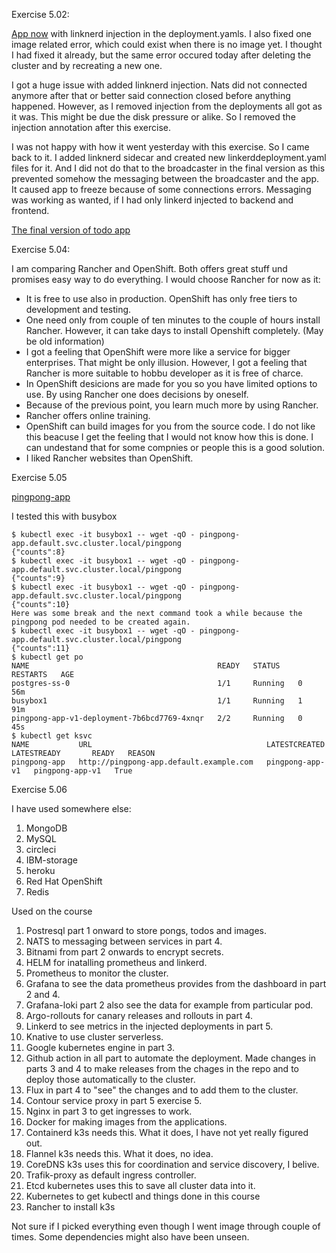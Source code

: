Exercise 5.02:

[App now](https://github.com/outisa/kubernetes-todo-app/tree/1c87cdb410ecf691963ffb4b13be6ee441ca5b80) with linknerd injection in the deployment.yamls. I also fixed one image related error, which could exist when there is no image yet. I thought I had fixed it already, but the same error occured today after deleting the cluster and by recreating a new one.

I got a huge issue with added linknerd injection. Nats did not connected anymore after that or better said connection closed before anything happened. However, as I removed injection from the deployments all got as it was. This might be due the disk pressure or alike. So I removed the injection annotation after this exercise.

I was not happy with how it went yesterday with this exercise. So I came back to it.  I added linknerd sidecar and created new linkerddeployment.yaml files for it. And I did not do that to the broadcaster in the final version as this prevented somehow the messaging between the broadcaster and the app. It caused app to freeze because of some connections errors. Messaging was working as wanted, if I had only linkerd injected to backend and frontend. 

[The final version of todo app](https://github.com/outisa/kubernetes-todo-app)

Exercise 5.04:

I am comparing Rancher and OpenShift. Both offers great stuff und promises easy way to do everything. I would choose Rancher for now as it:

* It is free to use also in production. OpenShift has only free tiers to development and testing.
* One need only from couple of ten minutes to the couple of hours install Rancher. However, it can take days to install Openshift completely. (May be old information)
* I got a feeling that OpenShift were more like a service for bigger enterprises. That might be only illusion. However, I got a feeling that Rancher is more suitable to hobbu developer as it is free of charce. 
* In OpenShift desicions are made for you so you have limited options to use. By using Rancher one does decisions by oneself.
* Because of the previous point, you learn much more by using Rancher.
* Rancher offers online training.
* OpenShift can build images for you from the source code. I do not like this beacuse I get the feeling that I would not know how this is done. I can undestand that for some compnies or people this is a good solution.
* I liked Rancher websites than OpenShift.

Exercise 5.05

[pingpong-app](https://github.com/outisa/kubernetes-pingpong)

I tested this with busybox
```
$ kubectl exec -it busybox1 -- wget -qO - pingpong-app.default.svc.cluster.local/pingpong
{"counts":8}
$ kubectl exec -it busybox1 -- wget -qO - pingpong-app.default.svc.cluster.local/pingpong
{"counts":9}
$ kubectl exec -it busybox1 -- wget -qO - pingpong-app.default.svc.cluster.local/pingpong 
{"counts":10}
Here was some break and the next command took a while because the pingpong pod needed to be created again.
$ kubectl exec -it busybox1 -- wget -qO - pingpong-app.default.svc.cluster.local/pingpong 
{"counts":11}
$ kubectl get po
NAME                                          READY   STATUS    RESTARTS   AGE
postgres-ss-0                                 1/1     Running   0          56m
busybox1                                      1/1     Running   1          91m
pingpong-app-v1-deployment-7b6bcd7769-4xnqr   2/2     Running   0          45s
$ kubectl get ksvc
NAME           URL                                       LATESTCREATED     LATESTREADY       READY   REASON
pingpong-app   http://pingpong-app.default.example.com   pingpong-app-v1   pingpong-app-v1   True    
``` 

Exercise 5.06

I have used somewhere else:

1. MongoDB
2. MySQL
3. circleci
4. IBM-storage
5. heroku
6. Red Hat OpenShift
7. Redis

Used on the course
1. Postresql part 1 onward to store pongs, todos and images.
3. NATS to messaging between services in part 4.
4. Bitnami from part 2 onwards to encrypt secrets.
5. HELM for inatalling prometheus and linkerd.
6. Prometheus to monitor the cluster.
7. Grafana to see the data prometheus provides from the dashboard in part 2 and 4.
8. Grafana-loki part 2 also see the data for example from particular pod.
9. Argo-rollouts for canary releases and rollouts in part 4.
10. Linkerd to see metrics in the injected deployments in part 5.
11. Knative to use cluster serverless.
12. Google kubernetes engine in part 3.
13. Github action in all part to automate the deployment. Made changes in parts 3 and 4 to make releases from the chages in the repo and to deploy those automatically to the cluster.
14. Flux in part 4 to "see" the changes and to add them to the cluster.
15. Contour service proxy in part 5 exercise 5.
16. Nginx in part 3 to get ingresses to work.
17. Docker for making images from the applications.
18. Containerd k3s needs this. What it does, I have not yet really figured out.
19. Flannel k3s needs this. What it does, no idea.
20. CoreDNS k3s uses this for coordination and service discovery, I belive.
21. Trafik-proxy as default ingress controller. 
22. Etcd kubernetes uses this to save all cluster data into it.
23. Kubernetes to get kubectl and things done in this course
24. Rancher to install k3s

Not sure if I picked everything even though I went image through couple of times. Some dependencies might also have been unseen.
